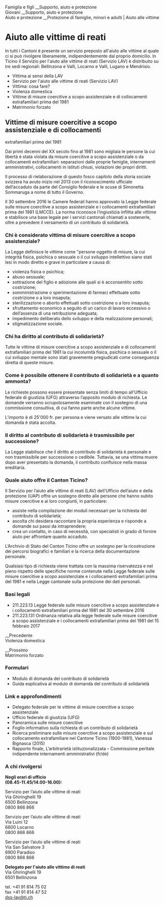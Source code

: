 Famiglia e figli __Supporto, aiuto e protezione  
Giovani __Supporto, aiuto e protezione  
Aiuto e protezione __Protezione di famiglie, minori e adulti | Aiuto alle
vittime  

#  Aiuto alle vittime di reati

In tutti i Cantoni è presente un servizio preposto all'aiuto alle vittime al
quale ci si può rivolgere liberamente, indipendentemente dal proprio
domicilio. In Ticino il Servizio per l'aiuto alle vittime di reati (Servizio
LAV) è distribuito su tre sedi regionali: Bellinzona e Valli, Locarno e Valli,
Lugano e Mendrisio.

  * Vittima ai sensi della LAV
  * Servizio per l'aiuto alle vittime di reati (Servizio LAV)
  * Vittima: cosa fare?
  * Violenza domestica
  * Vittime di misure coercitive a scopo assistenziale e di collocamenti extrafamiliari prima del 1981
  * Matrimonio forzato

##  Vittime di misure coercitive a scopo assistenziale e di collocamenti
extrafamiliari prima del 1981

Dai primi decenni del XX secolo fino al 1981 sono migliaia le persone la cui
libertà è stata violata da misure coercitive a scopo assistenziale o da
collocamenti extrafamiliari: separazioni dalle proprie famiglie, internamenti
amministrativi, collocamenti in istituti chiusi, violazioni dei propri
diritti.

Il processo di rielaborazione di questo fosco capitolo della storia sociale
svizzera ha avuto inizio nel 2013 con il riconoscimento ufficiale
dell’accaduto da parte del Consiglio federale e le scuse di Simonetta
Sommaruga a nome di tutto il Governo.

Il 30 settembre 2016 le Camere federali hanno approvato la Legge federale
sulle misure coercitive a scopo assistenziale e i collocamenti extrafamiliari
prima del 1981 (LMCCE). La norma riconosce l’ingiustizia inflitta alle vittime
e stabilisce una base legale per i servizi cantonali chiamati a sostenerle,
oltre a prevedere il versamento di un contributo di solidarietà.

### Chi è considerato vittima di misure coercitive a scopo assistenziale?

La Legge definisce le vittime come "persone oggetto di misure, la cui
integrità fisica, psichica o sessuale o il cui sviluppo intellettivo siano
stati lesi in modo diretto e grave in particolare a causa di:

  * violenza fisica o psichica;
  * abuso sessuale;
  * sottrazione del figlio e adozione alle quali si è acconsentito sotto costrizione;
  * somministrazione o sperimentazione di farmaci effettuate sotto costrizione o a loro insaputa;
  * sterilizzazione o aborto effettuati sotto costrizione o a loro insaputa;
  * sfruttamento economico a seguito di un carico di lavoro eccessivo o dell’assenza di una retribuzione adeguata;
  * impedimento deliberato dello sviluppo e della realizzazione personali;
  * stigmatizzazione sociale.

### Chi ha diritto al contributo di solidarietà?

Tutte le vittime di misure coercitive a scopo assistenziale e di collocamenti
extrafamiliari prima del 1981 la cui incolumità fisica, psichica o sessuale o
il cui sviluppo mentale sono stati gravemente pregiudicati come conseguenza
diretta di queste misure.

### Come è possibile ottenere il contributo di solidarietà e a quanto ammonta?

Le richieste possono essere presentate senza limiti di tempo all’Ufficio
federale di giustizia (UFG) attraverso l’apposito modulo di richiesta. Le
domande verranno scrupolosamente esaminate con il sostegno di una commissione
consultiva, di cui fanno parte anche alcune vittime.

L’importo è di 25'000 fr. per persona e viene versato alle vittime la cui
domanda è stata accolta.

### Il diritto al contributo di solidarietà è trasmissibile per successione?

La Legge stabilisce che il diritto al contributo di solidarietà è personale e
non trasmissibile per successione o cedibile. Tuttavia, se una vittima muore
dopo aver presentato la domanda, il contributo confluisce nella massa
ereditaria.

### Quale aiuto offre il Canton Ticino?

Il Servizio per l’aiuto alle vittime di reati (LAV) dell’Ufficio dell’aiuto e
della protezione (UAP) offre un sostegno diretto alle persone che hanno subito
misure coercitive e ai loro congiunti, in particolare:

  * assiste nella compilazione dei moduli necessari per la richiesta del contributo di solidarietà;
  * ascolta chi desidera raccontare la propria esperienza e risponde a domande sui passi da intraprendere;
  * crea un contatto, in caso di necessità, con specialisti in grado di fornire aiuto per affrontare quanto accaduto.

L’Archivio di Stato del Canton Ticino offre un sostegno per la ricostruzione
dei percorsi biografici e familiari e la ricerca della documentazione
personale.

Qualsiasi tipo di richiesta viene trattata con la massima riservatezza e nel
pieno rispetto delle specifiche norme contenute nella Legge federale sulle
misure coercitive a scopo assistenziale e i collocamenti extrafamiliari prima
del 1981 e nella Legge cantonale sulla protezione dei dati personali.

### Basi legali

  * 211.223.13 Legge federale sulle misure coercitive a scopo assistenziale e i collocamenti extrafamiliari prima del 1981 del 30 settembre 2016
  * 211.223.131 Ordinanza relativa alla legge federale sulle misure coercitive a scopo assistenziale e i collocamenti extrafamiliari prima del 1981 del 15 febbraio 2017

__Precedente  
Violenza domestica

 __Prossimo  
Matrimonio forzato

### Formulari

  * Modulo di domanda del contributo di solidarietà
  * Guida esplicativa al modulo di domanda del contributo di solidarietà

### Link e approfondimenti

  * Delegato federale per le vittime di misure coercitive a scopo assistenziale
  * Ufficio federale di giustizia (UFG)
  * Panoramica sulle misure coercitive
  * Foglio informativo sulla richiesta di un contributo di solidarietà
  * Ricerca preliminare sulle misure coercitive a scopo assistenziale e sul collocamento extrafamiliare nel Cantone Ticino (1900-1981), Vanessa Bignasca (2015)
  * Rapporto finale, L’arbitrarietà istituzionalizzata – Commissione peritale indipendente internamenti amministrativi (fr/de)

### A chi rivolgersi

**Negli orari di ufficio  
(08.45-11.45/14.00-16.00):**

Servizio per l’aiuto alle vittime di reati  
Via Ghiringhelli 19  
6500 Bellinzona  
0800 866 866

Servizio per l’aiuto alle vittime di reati  
Via Luini 12  
6600 Locarno  
0800 866 866

Servizio per l’aiuto alle vittime di reati  
Via San Salvatore 3  
6900 Paradiso  
0800 866 866

 **Delegato per l'aiuto alle vittime di reati**  
Via Ghiringhelli 19  
6501 Bellinzona

tel. +41 91 814 75 02  
fax +41 91 814 47 52  
dss-lav@ti.ch  

